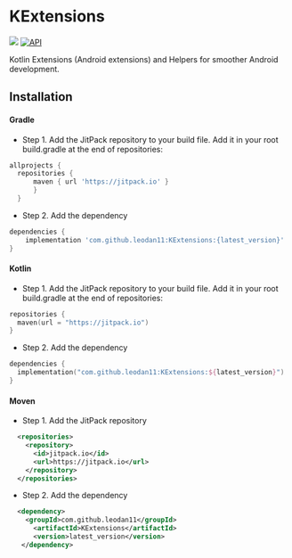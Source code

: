 # KExtensions

[![](https://jitpack.io/v/leodan11/KExtensions.svg)](https://jitpack.io/#leodan11/KExtensions)
[![API](https://img.shields.io/badge/API-24%2B-brightgreen.svg?style=flat)](https://android-arsenal.com/api?level=24)


Kotlin Extensions (Android extensions) and Helpers for smoother Android development.

## Installation

#### Gradle

- Step 1. Add the JitPack repository to your build file. Add it in your root build.gradle at the end of repositories:

```gradle
allprojects {
  repositories {
      maven { url 'https://jitpack.io' }
      }
  }
```

- Step 2. Add the dependency

```gradle
dependencies {
    implementation 'com.github.leodan11:KExtensions:{latest_version}'
}
```

#### Kotlin

- Step 1. Add the JitPack repository to your build file. Add it in your root build.gradle at the end of repositories:

```kotlin
repositories {
  maven(url = "https://jitpack.io")
}
```

- Step 2. Add the dependency

```kotlin
dependencies {
  implementation("com.github.leodan11:KExtensions:${latest_version}")
}
```

#### Moven

- Step 1. Add the JitPack repository

```xml
  <repositories>
    <repository>
      <id>jitpack.io</id>
      <url>https://jitpack.io</url>
    </repository>
  </repositories>
```

- Step 2. Add the dependency

```xml
  <dependency>
    <groupId>com.github.leodan11</groupId>
      <artifactId>KExtensions</artifactId>
      <version>latest_version</version>
   </dependency>
```
